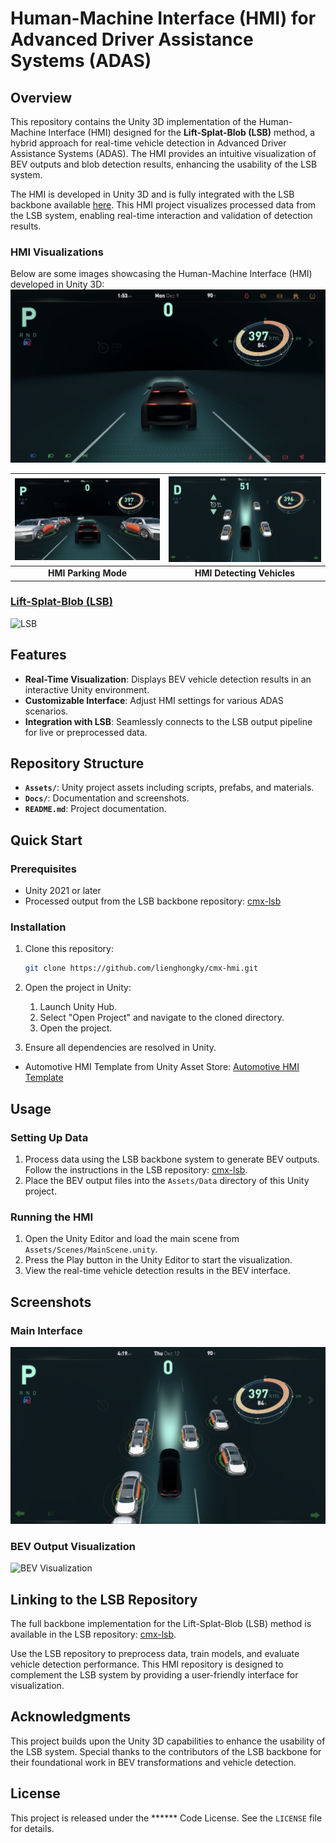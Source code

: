 # Human-Machine Interface (HMI) for Advanced Driver Assistance Systems (ADAS)

## Overview
This repository contains the Unity 3D implementation of the Human-Machine Interface (HMI) designed for the **Lift-Splat-Blob (LSB)** method, a hybrid approach for real-time vehicle detection in Advanced Driver Assistance Systems (ADAS). The HMI provides an intuitive visualization of BEV outputs and blob detection results, enhancing the usability of the LSB system.

The HMI is developed in Unity 3D and is fully integrated with the LSB backbone available [here](https://github.com/lienghongky/cmx-lsb). This HMI project visualizes processed data from the LSB system, enabling real-time interaction and validation of detection results.

### HMI Visualizations
Below are some images showcasing the Human-Machine Interface (HMI) developed in Unity 3D:
![HMI startup](./Assets/doc/hmi.png)

| ![HMI Image 1](./Assets/doc/hmi-p.png) | ![HMI Image 2](./Assets/doc/hmi-d4.png) |
|:-------------------------------------:|:-------------------------------------:|
| **HMI Parking Mode**               | **HMI Detecting Vehicles**               |

### [Lift-Splat-Blob (LSB)](https://github.com/lienghongky/cmx-lsb)
![LSB](./Assets/doc/full.gif)

## Features
- **Real-Time Visualization**: Displays BEV vehicle detection results in an interactive Unity environment.
- **Customizable Interface**: Adjust HMI settings for various ADAS scenarios.
- **Integration with LSB**: Seamlessly connects to the LSB output pipeline for live or preprocessed data.

## Repository Structure
- **`Assets/`**: Unity project assets including scripts, prefabs, and materials.
- **`Docs/`**: Documentation and screenshots.
- **`README.md`**: Project documentation.

## Quick Start
### Prerequisites
- Unity 2021 or later
- Processed output from the LSB backbone repository: [cmx-lsb](https://github.com/lienghongky/cmx-lsb)

### Installation
1. Clone this repository:
   ```bash
   git clone https://github.com/lienghongky/cmx-hmi.git
   ```

2. Open the project in Unity:
   1. Launch Unity Hub.
   2. Select "Open Project" and navigate to the cloned directory.
   3. Open the project.

3. Ensure all dependencies are resolved in Unity.
- Automotive HMI Template from Unity Asset Store: [Automotive HMI Template](https://assetstore.unity.com/packages/templates/automotive-hmi-template-201095)


## Usage
### Setting Up Data
1. Process data using the LSB backbone system to generate BEV outputs. Follow the instructions in the LSB repository: [cmx-lsb](https://github.com/lienghongky/cmx-lsb).
2. Place the BEV output files into the `Assets/Data` directory of this Unity project.

### Running the HMI
1. Open the Unity Editor and load the main scene from `Assets/Scenes/MainScene.unity`.
2. Press the Play button in the Unity Editor to start the visualization.
3. View the real-time vehicle detection results in the BEV interface.

## Screenshots
### Main Interface
![HMI Main Interface](./Assets/doc/hmi-cluster.png)

### BEV Output Visualization
![BEV Visualization](./Assets/doc/full.gif)

## Linking to the LSB Repository
The full backbone implementation for the Lift-Splat-Blob (LSB) method is available in the LSB repository: [cmx-lsb](https://github.com/lienghongky/cmx-lsb).

Use the LSB repository to preprocess data, train models, and evaluate vehicle detection performance. This HMI repository is designed to complement the LSB system by providing a user-friendly interface for visualization.

## Acknowledgments
This project builds upon the Unity 3D capabilities to enhance the usability of the LSB system. Special thanks to the contributors of the LSB backbone for their foundational work in BEV transformations and vehicle detection.

## License
This project is released under the ****** Code License. See the `LICENSE` file for details.

